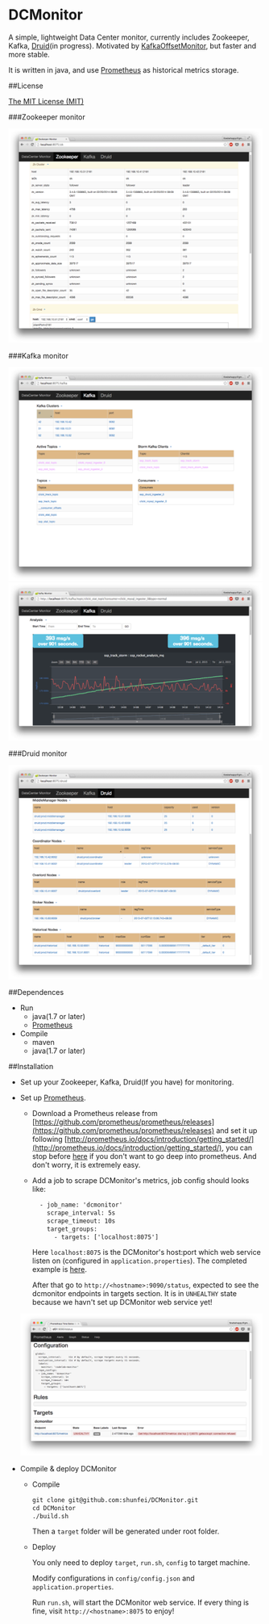DCMonitor
=====

A simple, lightweight Data Center monitor, currently includes Zookeeper, Kafka, [Druid](http://druid.io/)(in progress). Motivated by [KafkaOffsetMonitor](https://github.com/quantifind/KafkaOffsetMonitor), but faster and more stable.

It is written in java, and use [Prometheus](http://prometheus.io/) as historical metrics storage.

	
##License

[The MIT License (MIT)](https://opensource.org/licenses/MIT)

###Zookeeper monitor


![](img/zk.png)

###Kafka monitor


![](img/kafka_sum.png)
![](img/kafka_offset.png)

###Druid monitor

![](img/druid_sum.png)

##Dependences

* Run
	* java(1.7 or later)
	* [Prometheus](http://prometheus.io/)
* Compile
	* maven
	* java(1.7 or later)

##Installation

* Set up your Zookeeper, Kafka, Druid(If you have) for monitoring.

* Set up [Prometheus](http://prometheus.io/).

	* Download a Prometheus release from [https://github.com/prometheus/prometheus/releases](https://github.com/prometheus/prometheus/releases) and set it up following [http://prometheus.io/docs/introduction/getting_started/](http://prometheus.io/docs/introduction/getting_started/), you can stop before [here](http://prometheus.io/docs/introduction/getting_started/#using-the-graphing-interface) if you don't want to go deep into prometheus. And don't worry, it is extremely easy.
	
	* Add a job to scrape DCMonitor's metrics, job config should looks like:
	
		```
		  - job_name: 'dcmonitor'
		    scrape_interval: 5s
		    scrape_timeout: 10s
		    target_groups:
		      - targets: ['localhost:8075']
		```
    	Here `localhost:8075` is the DCMonitor's host:port which web service listen on (configured in `application.properties`). The completed example is [here](https://github.com/shunfei/DCMonitor/blob/master/config/prometheus.yml).

		After that go to `http://<hostname>:9090/status`, expected to see the dcmonitor endpoints in targets section. It is in `UNHEALTHY` state because we havn't set up DCMonitor web service yet!
    
    ![](img/prometheus_status.png)


* Compile & deploy DCMonitor

	* Compile
	
		```
		git clone git@github.com:shunfei/DCMonitor.git
		cd DCMonitor
		./build.sh
		```
		Then a `target` folder will be generated under root folder.
	
	* Deploy
	
		You only need to deploy `target`, `run.sh`, `config` to target machine. 
		
		Modify configurations in `config/config.json` and `application.properties`.
		
		Run `run.sh`, will start the DCMonitor web service. If every thing is fine, visit `http://<hostname>:8075` to enjoy!
